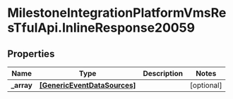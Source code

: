 # MilestoneIntegrationPlatformVmsResTfulApi.InlineResponse20059

## Properties
Name | Type | Description | Notes
------------ | ------------- | ------------- | -------------
**_array** | [**[GenericEventDataSources]**](GenericEventDataSources.md) |  | [optional] 
